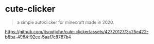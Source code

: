 # cute-clicker
> a simple autoclicker for minecraft made in 2020.

https://github.com/itsnotjohn/cute-clicker/assets/42720127/3c25e422-b8ba-4964-92ee-5aaf7c8787b4
